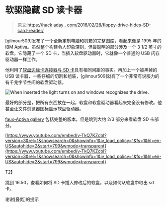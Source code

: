 # 软驱隐藏 SD 读卡器

> 原文:[https://hack aday . com/2016/02/28/floppy-drive-hides-SD-card-reader/](https://hackaday.com/2016/02/28/floppy-drive-hides-sd-card-reader/)

[gilmour509]发布了一个全新定制电脑和机箱的完整图库，看起来像是 1995 年的 IBM Aptiva。虽然整个构建令人印象深刻，但最聪明的部分涉及一个 3 1/2 英寸的软盘，它隐藏了一个 SD 卡，当插入软盘驱动器时，它就像一个普通的 USB 闪存驱动器一样工作。

他利用了[软盘边缘卡连接器与 SD 卡](http://hackaday.com/2006/09/12/floppy-connector-mmc-card-slot/)具有相同间距的事实。再加上一个被黑掉的 USB 读卡器，一些仔细的切割和组装，[gilmour509]就有了一个非常有说服力的有千兆字节空间的软盘驱动器。

![When inserted the light turns on and windows recognizes the drive.](../Images/5fc876c50a7829b04d40a7cd7bad5334.png)

最好的部分是，把所有东西放在一起，软盘和软盘驱动器看起来完全没有修改。他甚至让文件浏览器图标显示软盘驱动器。

[faux-Aptiva gallery](http://imgur.com/gallery/A9Ekr) 包括完整的版本，但是跳到大约 2/3 部分来看软盘 SD 卡部分。

 [https://www.youtube.com/embed/v-TkQ7KZcbI?version=3&rel=1&showsearch=0&showinfo=1&iv_load_policy=1&fs=1&hl=en-US&autohide=2&start=799&wmode=transparent](https://www.youtube.com/embed/v-TkQ7KZcbI?version=3&rel=1&showsearch=0&showinfo=1&iv_load_policy=1&fs=1&hl=en-US&autohide=2&start=799&wmode=transparent)

T2】

跳到 16:50，查看如何将 SD 卡插入修改后的软盘，以及如何从软盘中取出 sd 卡。

谢谢[叠氮]的提示